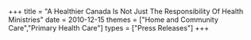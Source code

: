 +++
title = "A Healthier Canada Is Not Just The Responsibility Of Health Ministries"
date = 2010-12-15
themes = ["Home and Community Care","Primary Health Care"]
types = ["Press Releases"]
+++
